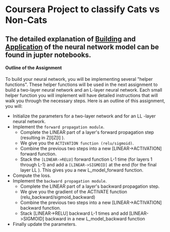 # Coursera Project to classify Cats vs Non-Cats
## The detailed explanation of [Building](https://github.com/raghu826/Deep_Neural_Network/blob/master/Cats%20vs%20Non-Cats%20model/Building%20Neural%20Network.ipynb) and [Application](https://github.com/raghu826/Deep_Neural_Network/blob/master/Cats%20vs%20Non-Cats%20model/Application.ipynb) of the neural network model can be found in jupter notebooks.
#### Outline of the Assignment
To build your neural network, you will be implementing several "helper functions". These helper functions will be used in the next assignment to build a two-layer neural network and an L-layer neural network. 
Each small helper function you will implement will have detailed instructions that will walk you through the necessary steps. Here is an outline of this assignment, you will:
- Initialize the parameters for a two-layer network and for an  LL -layer neural network.
- Implement the `forward propagation module`.
    - Complete the LINEAR part of a layer's forward propagation step (resulting in  Z[l]Z[l] ).
    - We give you the `ACTIVATION function (relu/sigmoid)`.
    - Combine the previous two steps into a new [LINEAR->ACTIVATION] forward function.
    - Stack the `[LINEAR->RELU]` forward function L-1 time (for layers 1 through L-1) and add a `[LINEAR->SIGMOID]` at the end (for the final layer  LL ). This gives you a new L_model_forward function.
- Compute the loss.
- Implement the `backward propagation module`.
  - Complete the LINEAR part of a layer's backward propagation step.
  - We give you the gradient of the ACTIVATE function (relu_backward/sigmoid_backward)
  - Combine the previous two steps into a new [LINEAR->ACTIVATION] backward function.
  - Stack [LINEAR->RELU] backward L-1 times and add [LINEAR->SIGMOID] backward in a new L_model_backward function
- Finally update the parameters.


